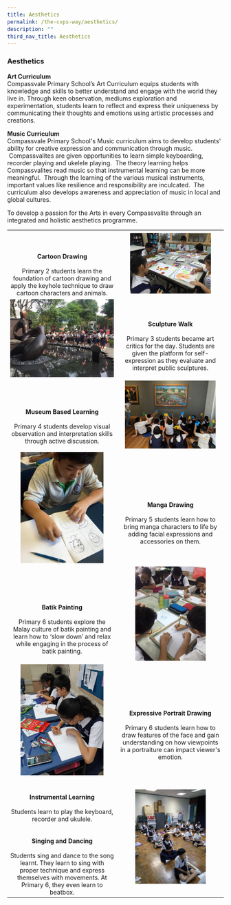 ```yaml
---
title: Aesthetics
permalink: /the-cvps-way/aesthetics/
description: ""
third_nav_title: Aesthetics
---
```

### **Aesthetics**
**Art Curriculum**<br>
Compassvale Primary School’s Art Curriculum equips students with knowledge and skills to better understand and engage with the world they live in. Through keen observation, mediums exploration and experimentation, students learn to reflect and express their uniqueness by communicating their thoughts and emotions using artistic processes and creations.

**Music Curriculum**<br>
Compassvale Primary School's Music curriculum aims to develop students' ability for creative expression and communication through music.&nbsp; &nbsp;Compassvalites are given opportunities to learn simple keyboarding, recorder playing and ukelele playing.&nbsp; The theory learning helps Compassvalites read music so that instrumental learning can be more meaningful.&nbsp; Through the learning of the various musical instruments, important values like resilience and responsibility are inculcated.&nbsp; The curriculum also develops awareness and appreciation of music in local and global cultures.

To develop a passion for the Arts in every Compassvalite through an integrated and holistic aesthetics programme.

|  |  |
|:---:|:---:|
| <br><br><br>**Cartoon Drawing**<br><br>Primary 2 students learn the foundation of cartoon drawing and apply the keyhole technique to draw cartoon characters and animals. | <img src="/images/aesthetics1.jpg" style="width:80%"> |
| <img src="/images/aesthetics2.jpg" style="width:100%"> | <br><br>**Sculpture Walk**<br><br>Primary 3 students became art critics for the day. Students are given the platform for self-expression as they evaluate and interpret public sculptures. |
| <br><br><br>**Museum Based Learning** <br><br> Primary 4 students develop visual observation and interpretation skills through active discussion.  | <img src="/images/aesthetics3.jpg" style="width:90%"> |
| <img src="/images/aesthetics4.jpg" style="width:80%"> | <br><br><br><br>**Manga Drawing**<br><br>Primary 5 students learn how to bring manga characters to life by adding facial expressions and accessories on them. |
| <br><br><br><br>**Batik Painting** <br><br> Primary 6 students explore the Malay culture of batik painting and learn how to ‘slow down’ and relax while engaging in the process of batik painting. | <img src="/images/aesthetics5.jpg" style="width:70%"> |
| <img src="/images/aesthetics6.jpg" style="width:80%"> | <br><br><br><br>**Expressive Portrait Drawing**<br><br>Primary 6 students learn how to draw features of the face and gain understanding on how viewpoints in a portraiture can impact viewer's emotion. |
| <br><br>**Instrumental Learning**<br><br>Students learn to play the keyboard, recorder and ukulele.<br><br><br>**Singing and Dancing**<br><br>Students sing and dance to the song learnt. They learn to sing with proper technique and express themselves with movements.  At Primary 6, they even learn to beatbox.| <img src="/images/aesthetics7.jpg" style="width:70%"> |